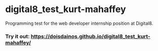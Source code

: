 # digital8_test_kurt-mahaffey
Programming test for the web developer internship position at Digital8.
### Try it out: https://doisdainos.github.io/digital8_test_kurt-mahaffey/
